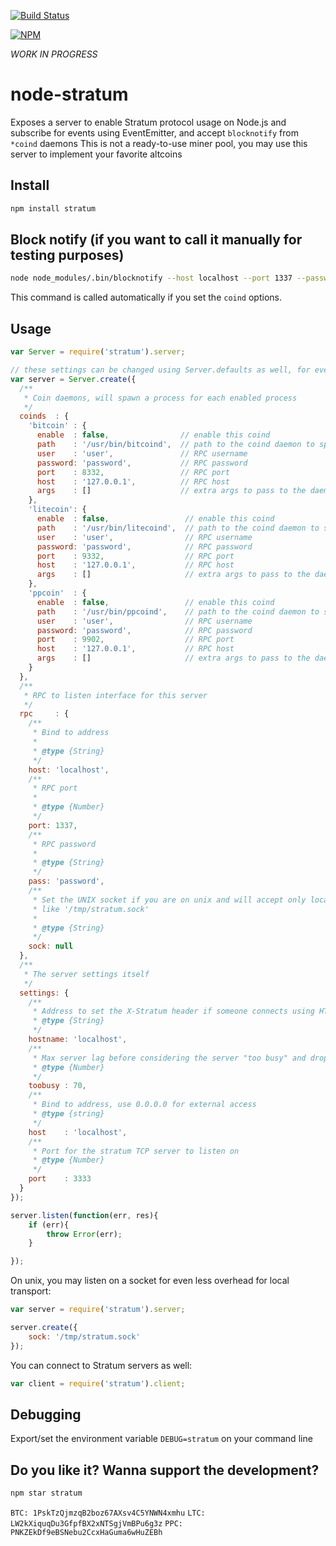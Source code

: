 [![Build Status](https://travis-ci.org/pocesar/node-stratum.png?branch=master)](https://travis-ci.org/pocesar/node-stratum)

[![NPM](https://nodei.co/npm/stratum.png?downloads=true)](https://nodei.co/npm/stratum/)

_WORK IN PROGRESS_

node-stratum
============

Exposes a server to enable Stratum protocol usage on Node.js and subscribe for events using EventEmitter, and accept `blocknotify` from `*coind` daemons
This is not a ready-to-use miner pool, you may use this server to implement your favorite altcoins

## Install

```bash
npm install stratum
```

## Block notify (if you want to call it manually for testing purposes)

```bash
node node_modules/.bin/blocknotify --host localhost --port 1337 --password willbebase64encoded --hash abcdef...
```

This command is called automatically if you set the `coind` options.

## Usage

```js
var Server = require('stratum').server;

// these settings can be changed using Server.defaults as well, for every new server up
var server = Server.create({
  /**
   * Coin daemons, will spawn a process for each enabled process
   */
  coinds  : {
    'bitcoin' : {
      enable  : false,                // enable this coind
      path    : '/usr/bin/bitcoind',  // path to the coind daemon to spawn
      user    : 'user',               // RPC username
      password: 'password',           // RPC password
      port    : 8332,                 // RPC port
      host    : '127.0.0.1',          // RPC host
      args    : []                    // extra args to pass to the daemon
    },
    'litecoin': {
      enable  : false,                 // enable this coind
      path    : '/usr/bin/litecoind',  // path to the coind daemon to spawn
      user    : 'user',                // RPC username
      password: 'password',            // RPC password
      port    : 9332,                  // RPC port
      host    : '127.0.0.1',           // RPC host
      args    : []                     // extra args to pass to the daemon
    },
    'ppcoin'  : {
      enable  : false,                 // enable this coind
      path    : '/usr/bin/ppcoind',    // path to the coind daemon to spawn
      user    : 'user',                // RPC username
      password: 'password',            // RPC password
      port    : 9902,                  // RPC port
      host    : '127.0.0.1',           // RPC host
      args    : []                     // extra args to pass to the daemon
    }
  },
  /**
   * RPC to listen interface for this server
   */
  rpc     : {
    /**
     * Bind to address
     *
     * @type {String}
     */
    host: 'localhost',
    /**
     * RPC port
     *
     * @type {Number}
     */
    port: 1337,
    /**
     * RPC password
     *
     * @type {String}
     */
    pass: 'password',
    /**
     * Set the UNIX socket if you are on unix and will accept only local connections
     * like '/tmp/stratum.sock'
     *
     * @type {String}
     */
    sock: null
  },
  /**
   * The server settings itself
   */
  settings: {
    /**
     * Address to set the X-Stratum header if someone connects using HTTP
     * @type {String}
     */
    hostname: 'localhost',
    /**
     * Max server lag before considering the server "too busy" and drop new connections
     * @type {Number}
     */
    toobusy : 70,
    /**
     * Bind to address, use 0.0.0.0 for external access
     * @type {string}
     */
    host    : 'localhost',
    /**
     * Port for the stratum TCP server to listen on
     * @type {Number}
     */
    port    : 3333
  }
});

server.listen(function(err, res){
    if (err){
        throw Error(err);
    }

});
```

On unix, you may listen on a socket for even less overhead for local transport:

```js
var server = require('stratum').server;

server.create({
    sock: '/tmp/stratum.sock'
});
```

You can connect to Stratum servers as well:

```js
var client = require('stratum').client;
```

## Debugging

Export/set the environment variable `DEBUG=stratum` on your command line

## Do you like it? Wanna support the development?

```bash
npm star stratum
```

`BTC: 1PskTzQjmzqB2boz67AXsv4C5YNWN4xmhu` `LTC: LW2kXiquqDu3GfpfBX2xNTSgjVmBPu6g3z` `PPC: PNKZEkDf9eBSNebu2CcxHaGuma6wHuZEBh`

